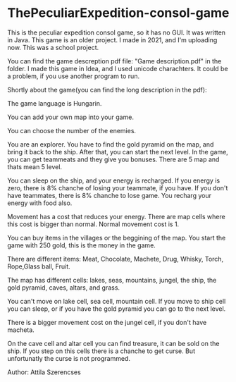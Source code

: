 # ThePeculiarExpedition-consol-game
This is the peculiar expedition consol game, so it has no GUI. It was written in Java. This game is an older project. I made in 2021, and I'm uploading now. This was a school project.

You can find the game descreption pdf file: "Game description.pdf" in the folder. I made this game in Idea, and I used unicode charachters. It could be a problem, if you use another program to run.


Shortly about the game(you can find the long description in the pdf):

The game language is Hungarin.

You can add your own map into your game.

You can choose the number of the enemies.

You are an explorer. You have to find the gold pyramid on the map, and bring it back to the ship. After that, you can start the next level. In the game, you can get teammeats and they give you bonuses. There are 5 map and thats mean 5 level. 

You can sleep on the ship, and your energy is recharged. If you energy is zero, there is 8% chanche of losing your teammate, if you have. If you don't have teammates, there is 8% chanche to lose game. You recharg your energy with food also.

Movement has a cost that reduces your energy. There are map cells where this cost is bigger than normal. Normal movement cost is 1.

You can buy items in the villages or the beggining of the map. You start the game with 250 gold, this is the money in the game.

There are different items: Meat, Chocolate, Machete, Drug, Whisky, Torch, Rope,Glass ball, Fruit.

The map has different cells: lakes, seas, mountains, jungel, the ship, the gold pyramid, caves, altars, and grass.

You can't move on lake cell, sea cell, mountain cell. If you move to ship cell you can sleep, or if you have the gold pyramid you can go to the next level.

There is a bigger movement cost on the jungel cell, if you don't have macheta. 

On the cave cell and altar cell you can find treasure, it can be sold on the ship. If you step on this cells there is a chanche to get curse. But unfortunatly the curse is not programmed.
 
Author: Attila Szerencses
